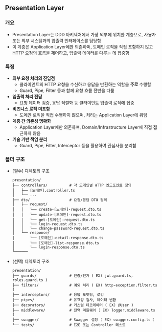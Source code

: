 ## Presentation Layer

### 개요 
  - Presentation Layer는 DDD 아키텍처에서 가장 외부에 위치한 계층으로, 사용자 또는 외부 시스템과의 입출력 인터페이스를 담당함
  - 이 계층은 Application Layer에만 의존하며, 도메인 로직을 직접 포함하지 않고 HTTP 요청의 흐름을 제어하고, 입출력 데이터를 다루는 데 집중함

### 특징
  - **외부 요청 처리의 진입점**
    - 클라이언트의 HTTP 요청을 수신하고 응답을 반환하는 역할을 **주로** 수행함
    - Guard, Pipe, Filter 등과 함께 요청 흐름 전반을 다룸
  - **입출력 처리 전담**
    - 요청 데이터 검증, 응답 직렬화 등 클라이언트 입출력 로직에 집중
  - **비즈니스 로직 미포함**
    - 도메인 로직을 직접 수행하지 않으며, 처리는 Application Layer에 위임
  - **계층 간 의존성 명확화**
    - Application Layer에만 의존하며, Domain/Infrastructure Layer에 직접 접근하지 않음
  - **기술 기반 책임 분리**
    - Guard, Pipe, Filter, Interceptor 등을 활용하여 관심사를 분리함

### 폴더 구조
- [필수] 디렉토리 구조
  ```
  presentation/
  ├── controllers/          # 각 도메인별 HTTP 엔드포인트 정의
  │   ├── [도메인].controller.ts
  │   └── ...
  ├── dto/                  # 요청/응답 DTO 정의
  │   ├── request/
  │   │   └── create-[도메인]-request.dto.ts
  │   │   └── update-[도메인]-request.dto.ts
  │   │   └── get-[도메인]-request.dto.ts
  │   │   └── login-request.dto.ts
  │   │   └── change-password-request.dto.ts
  │   └── response/
  │       └── [도메인]-detail-response.dto.ts
  │       └── [도메인]-list-response.dto.ts
  │       └── login-response.dto.ts
  └──────
  ```
- (선택) 디렉토리 구조
  ```
  presentation/
  ├── guards/               # 인증/인가 ( EX) jwt.guard.ts, roles.guard.ts )
  ├── filters/              # 예외 처리 ( EX) http-exception.filter.ts )
  ├── interceptors/         # 응답 포맷팅, 로깅
  ├── pipes/                # 유효성 검사, 데이터 변환
  ├── decorators/           # 커스텀 데코레이터 ( EX) @User )
  ├── middleware/           # 전역 미들웨어 ( EX) logger.middleware.ts )
  ├── swagger/              # Swagger 설정 ( EX) swagger.config.ts )
  └── tests/                # E2E 또는 Controller 테스트
  ```
